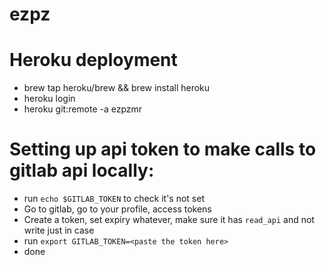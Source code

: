 # ezpz

# Heroku deployment

- brew tap heroku/brew && brew install heroku
- heroku login
- heroku git:remote -a ezpzmr


# Setting up api token to make calls to gitlab api locally:

- run `echo $GITLAB_TOKEN` to check it's not set
- Go to gitlab, go to your profile, access tokens
- Create a token, set expiry whatever, make sure it has `read_api` and not write just in case
- run `export GITLAB_TOKEN=<paste the token here>`
- done
